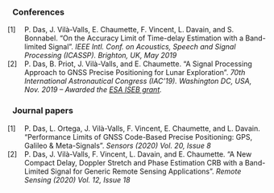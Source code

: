 <style>
	ol {
		counter-reset: list;
		margin: 0;
	}
	ol > li {
		list-style: none;
		position: relative;
	}
	ol > li:before{
		counter-increment: list;
		content: "[" counter(list,orderedList) "]  ";
		position: absolute;
		left: -2.4em;
	}
</style>
<div>
	<h3>Conferences</h3>
	<ol>
		<li> 
			P. Das, J. Vilà-Valls, E. Chaumette, F. Vincent, L. Davain, and S. Bonnabel. 
			“On the Accuracy Limit of Time-delay Estimation with a Band-limited Signal”. 
			<i>IEEE Intl. Conf. on Acoustics, Speech and Signal Processing (ICASSP). Brighton, UK, May 2019 </i>
		</li>
		<li> 
			P. Das, B. Priot, J. Vilà-Valls, and E. Chaumette. 
			“A Signal Processing Approach to GNSS Precise Positioning for Lunar Exploration”. 
			<i>70th International Astronautical Congress (IAC’19). Washington DC, USA, Nov. 2019 – Awarded the <a href="/Space/IAC2019">ESA ISEB grant</a>. </i>
		</li>
	</ol>
	<h3>Journal papers</h3>
	<ol>
		<li> 
			P. Das, L. Ortega, J. Vilà-Valls, F. Vincent, E. Chaumette, and L. Davain.
			“Performance Limits of GNSS Code-Based Precise Positioning: GPS, Galileo & Meta-Signals”.
			<i> Sensors (2020) Vol. 20, Issue 8 </i>
		</li>
		<li> 
			P. Das, J. Vilà-Valls, F. Vincent, L. Davain, and E. Chaumette.
			“A New Compact Delay, Doppler Stretch and Phase Estimation CRB with a Band-Limited Signal for Generic Remote Sensing Applications”.
			<i> Remote Sensing (2020) Vol. 12, Issue 18 </i> 
		</li>
	</ol>

	
</div>
